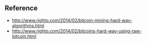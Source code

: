 ## Reference

- http://www.righto.com/2014/02/bitcoin-mining-hard-way-algorithms.html
- http://www.righto.com/2014/02/bitcoins-hard-way-using-raw-bitcoin.html
